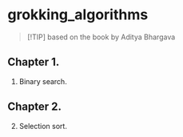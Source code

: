 # grokking_algorithms

> [!TIP] based on the book by Aditya Bhargava

## Chapter 1.

1. Binary search.

## Chapter 2.

2. Selection sort.